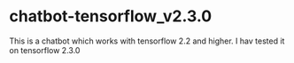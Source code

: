 # chatbot-tensorflow_v2.3.0

This is a chatbot which works with tensorflow 2.2 and higher. I hav tested it on tensorflow 2.3.0
